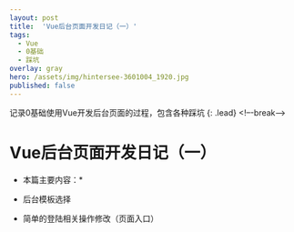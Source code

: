 ```yaml
---
layout: post
title:  'Vue后台页面开发日记（一）'
tags:
  - Vue
  - 0基础
  - 踩坑
overlay: gray
hero: /assets/img/hintersee-3601004_1920.jpg
published: false
---
```

记录0基础使用Vue开发后台页面的过程，包含各种踩坑
{: .lead}
<!–-break-–>

# Vue后台页面开发日记（一）

* 本篇主要内容：*

* 后台模板选择

* 简单的登陆相关操作修改（页面入口）
